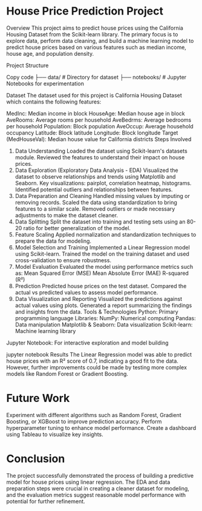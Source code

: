 # House Price Prediction Project
Overview
This project aims to predict house prices using the California Housing Dataset from the Scikit-learn library. The primary focus is to explore data, perform data cleaning, and build a machine learning model to predict house prices based on various features such as median income, house age, and population density.

Project Structure

Copy code
├── data/                   # Directory for dataset
├── notebooks/              # Jupyter Notebooks for experimentation

Dataset
The dataset used for this project is California Housing Dataset which contains the following features:

MedInc: Median income in block
HouseAge: Median house age in block
AveRooms: Average rooms per household
AveBedrms: Average bedrooms per household
Population: Block population
AveOccup: Average household occupancy
Latitude: Block latitude
Longitude: Block longitude
Target (MedHouseVal): Median house value for California districts
Steps Involved
1. Data Understanding
Loaded the dataset using Scikit-learn's datasets module.
Reviewed the features to understand their impact on house prices.
2. Data Exploration (Exploratory Data Analysis - EDA)
Visualized the dataset to observe relationships and trends using Matplotlib and Seaborn.
Key visualizations: pairplot, correlation heatmap, histograms.
Identified potential outliers and relationships between features.
3. Data Preparation and Cleaning
Handled missing values by imputing or removing records.
Scaled the data using standardization to bring features to a similar scale.
Removed outliers or made necessary adjustments to make the dataset cleaner.
4. Data Splitting
Split the dataset into training and testing sets using an 80-20 ratio for better generalization of the model.
5. Feature Scaling
Applied normalization and standardization techniques to prepare the data for modeling.
6. Model Selection and Training
Implemented a Linear Regression model using Scikit-learn.
Trained the model on the training dataset and used cross-validation to ensure robustness.
7. Model Evaluation
Evaluated the model using performance metrics such as:
Mean Squared Error (MSE)
Mean Absolute Error (MAE)
R-squared (R²)
8. Prediction
Predicted house prices on the test dataset.
Compared the actual vs predicted values to assess model performance.
9. Data Visualization and Reporting
Visualized the predictions against actual values using plots.
Generated a report summarizing the findings and insights from the data.
Tools & Technologies
Python: Primary programming language
Libraries:
NumPy: Numerical computing
Pandas: Data manipulation
Matplotlib & Seaborn: Data visualization
Scikit-learn: Machine learning library

Jupyter Notebook: For interactive exploration and model building

jupyter notebook
Results
The Linear Regression model was able to predict house prices with an R² score of 0.7, indicating a good fit to the data. However, further improvements could be made by testing more complex models like Random Forest or Gradient Boosting.
# Future Work
Experiment with different algorithms such as Random Forest, Gradient Boosting, or XGBoost to improve prediction accuracy.
Perform hyperparameter tuning to enhance model performance.
Create a dashboard using Tableau to visualize key insights.
# Conclusion
The project successfully demonstrated the process of building a predictive model for house prices using linear regression. The EDA and data preparation steps were crucial in creating a cleaner dataset for modeling, and the evaluation metrics suggest reasonable model performance with potential for further refinement.
